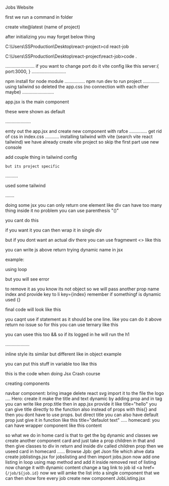 Jobs Website

first we run a command in folder 

create vite@latest (name of project)

after initializing you may forget below thing

C:\Users\SSProduction\Desktop\react-project>cd react-job

C:\Users\SSProduction\Desktop\react-project\react-job>code .

.......................
if you want to change port do it vite config
like this
server:{
    port:3000,
  } 
  ...........................

  npm install for node module
  ................
  npm run dev
  to run project
  .............
  using tailwind so deleted the app.css (no connection with each other maybe)
  .........................

  app.jsx is the main component 

these were shown as default 
<!-- 
import { useState } from 'react'
import reactLogo from './assets/react.svg'
import viteLogo from '/vite.svg'
import './App.css'

function App() {
  const [count, setCount] = useState(0)

  return (
    <>
      <div>
        <a href="https://vitejs.dev" target="_blank">
          <img src={viteLogo} className="logo" alt="Vite logo" />
        </a>
        <a href="https://react.dev" target="_blank">
          <img src={reactLogo} className="logo react" alt="React logo" />
        </a>
      </div>
      <h1>Vite + React</h1>
      <div className="card">
        <button onClick={() => setCount((count) => count + 1)}>
          count is {count}
        </button>
        <p>
          Edit <code>src/App.jsx</code> and save to test HMR
        </p>
      </div>
      <p className="read-the-docs">
        Click on the Vite and React logos to learn more
      </p>
    </>
  )
}

export default App -->


  ....................

emty out the app.jsx and create new component with rafce
..............
get rid of css in index.css
...........
installing tailwind with vite (search vite react tailwind)
we have already create vite project so skip the first part 
use new console

add couple thing in tailwind config
 <!-- extend: {
      fontFamily: {
        sans: ['roboto' , 'sans-serif']
      },
      gridTemplateColumns: {
        '70/30': '70% 28%'
      }
    }, -->
    but its project specific 

    

..........

used some tailwind

 <!-- <div className='text-5xl'>app</div> -->
 .......

 doing some jsx 
 you can only return one element like div can have too many thing inside it no problem 
 you can use parenthesis "()"

 you cant do this
   <!-- return (
  
      <div className='text-5xl'>app</div>
    
  <p>sdfaf</p>
  ) -->
  if you want it you can then wrap it in single div <div>
  but if you dont want an actual div there you can use fragmewnt <>
like this
  <!-- 
  <>
      <div className='text-5xl'>app</div>
    
  <p>sdfaf</p>
  </>
   -->

   you can write js above return
   trying dynamic name in jsx

   example:

   <!-- const App = () => {
  const name = 'John';
  return (
  <>
      <div className='text-5xl'>app</div>
    
  <p>hello {name}</p>
  </>
  ) 
} -->

using loop 
 <!-- <ul>
    {names.map((name)=>(
      <li>{name}</li>
    ))}
  </ul> -->
but you will see error
 <!-- Warning: Each child in a list should have a unique "key" prop. -->
 to remove it as you know its not object so we will pass another prop name index and provide key to li key={index} 
 remember if somethingf is dynamic used {}

 final code will look like this 
  <!-- <ul>
    {names.map((name,index)=>(
      <li key={index}>{name}</li>
    ))}
  </ul> -->
  you caqnt use if statement as it should be one line. like you can do it above return no issue
  so for this you can use ternary
  like this
   <!--
  const loggedin = true
    { loggedin ? <h1>hello member</h1> : 'please4 loggedin'} 
   -->
   you can usee this too && so if its logged in he will run the h1

   ...................

   inline style 
   its similar but different like in object 
   example
   <!-- <p style={{color:'red',fontSize:'40px'}}></p> -->

   you can put this stuff in variable too 
   like this 
   <!--
    const style = {
  color: 'blue',
  fontSize:'30px',
  backgroundColor: 'black'
}

 <ul style={style}> 
 
 -->

 this is the code when doing Jsx Crash course
<!--
 import React from 'react'

const App = () => {
  const name = 'John';
const x = 10;
const y = 20;
const names = ['brad', 'johnny', 'jim', 'ken']
const loggedin = true
const style = {
  color: 'blue',
  fontSize:'30px',
  backgroundColor: 'black'
}
  return (
  <>
      <div className='text-5xl'>app</div>
    
  <p>hello {name}</p>
  <p style={{color:'red',fontSize:'40px'}}>the sum of  {x} and {y} is {x + y}</p>
  <ul style={style}>
    {names.map((name,index)=>(
      <li key={index}>{name}</li>
    ))}
  </ul>
  { loggedin ? <h1>hello member</h1> : 'please4 loggedin'}
  </>
  )
}

export default App
  -->

creating components

navbar component:
bring image 
delete react svg
import it to the file the logo
....
Hero:
create it 
make the title and text dynamic by adding prop and in tag you can write like prop.title
then in app.jsx provide it like title="hello"
you can give title directly to the function also instead of props with this{} and then you dont have to use props. but direct title
you can also have default prop just give it in function like this title="defaulot text"
.....
homecard:
you can have wrapper component like this
<card/>
content
<card/>

so what we do in home card is that to get the bg dynamic and classes we create another component card and just take a prop children in that and then give classes to div in return and inside div called children prop then we useed card in homecard 
......
Browse Jpb:
get Json file which ahve data
create joblistings.jsx for jobslisting and then import jobs.json
now add one listing in loop using map method and add it inside removed rest of listing now change it with dynamic content
change a tag link to job id <a href={`/job/${job.id}`
now we will amke the list into a single component that we can then show fore every job
create new component JobListing.jsx





